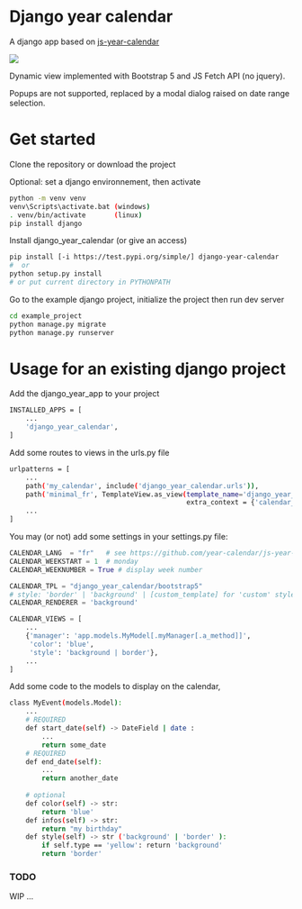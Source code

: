 Django year calendar
====================
A django app based on [js-year-calendar](https://github.com/year-calendar/js-year-calendar/)

<img src="https://year-calendar.github.io/assets/img/calendar.png">

Dynamic view implemented with Bootstrap 5 and JS Fetch API (no jquery).

Popups are not supported,
replaced by a modal dialog raised on date range selection.

Get started
===========

Clone the repository or download the project

Optional: set a django environnement, then activate
```bash
python -m venv venv
venv\Scripts\activate.bat (windows)
. venv/bin/activate       (linux)
pip install django
```

Install django_year_calendar (or give an access)
```bash
pip install [-i https://test.pypi.org/simple/] django-year-calendar
#  or
python setup.py install
# or put current directory in PYTHONPATH
```

Go to the example django project, initialize the project then run dev server
```bash
cd example_project
python manage.py migrate
python manage.py runserver
```

Usage for an existing django project
========
Add the django_year_app to your project
```bash
INSTALLED_APPS = [
    ...
    'django_year_calendar',
]
```

Add some routes to views in the urls.py file
```bash
urlpatterns = [
    ...
    path('my_calendar', include('django_year_calendar.urls')),
    path('minimal_fr', TemplateView.as_view(template_name='django_year_calendar/minimal.html',
                                            extra_context = {'calendar_lang': 'fr'})),
    ...
]
```

You may (or not) add some settings in your settings.py file:
```python
CALENDAR_LANG  = "fr"   # see https://github.com/year-calendar/js-year-calendar/tree/master/locales
CALENDAR_WEEKSTART = 1  # monday
CALENDAR_WEEKNUMBER = True # display week number

CALENDAR_TPL = "django_year_calendar/bootstrap5"
# style: 'border' | 'background' | [custom_template] for 'custom' style
CALENDAR_RENDERER = 'background'

CALENDAR_VIEWS = [
    ...
    {'manager': 'app.models.MyModel[.myManager[.a_method]]',
     'color': 'blue',
     'style': 'background | border'},
    ...
]
```

Add some code to the models to display on the calendar, 
```bash
class MyEvent(models.Model):
    ...
    # REQUIRED
    def start_date(self) -> DateField | date :
        ...
        return some_date
    # REQUIRED    
    def end_date(self):
        ...
        return another_date
    
    # optional
    def color(self) -> str:
        return 'blue'
    def infos(self) -> str:
        return "my birthday"
    def style(self) -> str ('background' | 'border' ):
        if self.type == 'yellow': return 'background'
        return 'border'
```

### TODO
WIP ...

